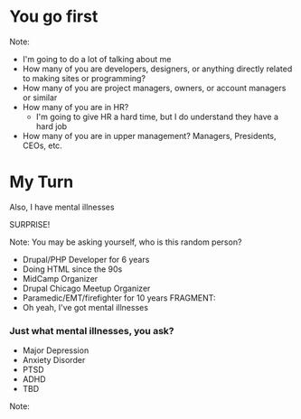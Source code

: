 <!--s-->

# You go first

Note:
- I'm going to do a lot of talking about me
- How many of you are developers, designers, or anything directly related to making sites or programming?
- How many of you are project managers, owners, or account managers or similar
- How many of you are in HR?
    - I'm going to give HR a hard time, but I do understand they have a hard job
- How many of you are in upper management? Managers, Presidents, CEOs, etc.

<!--s-->
<!-- .slide: data-background-color="#360101" -->

# My Turn
<div class="replace">
  <p class="fragment fade-in-then-out">Also, I have mental illnesses</p>
  <p class="fragment fade-in-then-out">SURPRISE!</p>
</div>

Note:
You may be asking yourself, who is this random person?
- Drupal/PHP Developer for 6 years
- Doing HTML since the 90s
- MidCamp Organizer
- Drupal Chicago Meetup Organizer
- Paramedic/EMT/firefighter for 10 years
FRAGMENT:
- Oh yeah, I've got mental illnesses
<!--s-->

### Just what mental illnesses, you ask?
- Major Depression <!-- .element: class="fragment" -->
- Anxiety Disorder <!-- .element: class="fragment" -->
- PTSD <!-- .element: class="fragment" -->
- ADHD <!-- .element: class="fragment" -->
- TBD <!-- .element: class="fragment" -->

Note:

<!--s-->
